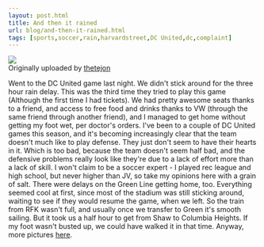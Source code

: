 ```yaml
---
layout: post.html
title: And then it rained
url: blog/and-then-it-rained.html
tags: [sports,soccer,rain,harvardstreet,DC United,dc,complaint]
---
```

[![](http://farm4.static.flickr.com/3206/2697868407_3d570e6b3a_m.jpg)](http://www.flickr.com/photos/thetejon/2697868407/)  
Originally uploaded by [thetejon](http://www.flickr.com/people/thetejon/)

Went to the DC United game last night. We didn't stick around for the three hour rain delay. This was the third time they tried to play this game (Although the first time I had tickets). We had pretty awesome seats thanks to a friend, and access to free food and drinks thanks to VW (through the same friend through another friend), and I managed to get home without getting my foot wet, per doctor's orders. I've been to a couple of DC United games this season, and it's becoming increasingly clear that the team doesn't much like to play defense. They just don't seem to have their hearts in it. Which is too bad, because the team doesn't seem half bad, and the defensive problems really look like they're due to a lack of effort more than a lack of skill. I won't claim to be a soccer expert - I played rec league and high school, but never higher than JV, so take my opinions here with a grain of salt. There were delays on the Green Line getting home, too. Everything seemed cool at first, since most of the stadium was still sticking around, waiting to see if they would resume the game, when we left. So the train from RFK wasn't full, and usually once we transfer to Green it's smooth sailing. But it took us a half hour to get from Shaw to Columbia Heights. If my foot wasn't busted up, we could have walked it in that time. Anyway, more pictures [here](http://flickr.com/photos/thetejon/sets/72157606349011591/).   

